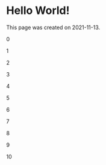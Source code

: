 <html>
<body>
<h1>Hello World!</h1>
<p>This page was created on 2021-11-13.</p>
 <p> 0 </p>
 <p> 1 </p>
 <p> 2 </p>
 <p> 3 </p>
 <p> 4 </p>
 <p> 5 </p>
 <p> 6 </p>
 <p> 7 </p>
 <p> 8 </p>
 <p> 9 </p>
 <p> 10 </p>
</body>
</html>
